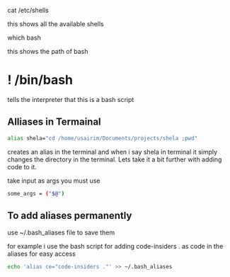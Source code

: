 cat /etc/shells

this shows all the available shells

which bash

this shows the path of bash

# ! /bin/bash

tells the interpreter that this is a bash script

## Alliases in Termainal

```bash
alias shela="cd /home/usairim/Documents/projects/shela ;pwd"
```

creates an alias in the terminal and when i say shela in terminal it simply changes the directory in the terminal.
Lets take it a bit further with adding code to it.

take input as args you must use

```bash
some_args = ("$@")
```

## To add aliases permanently

use ~/.bash_aliases file to save them

for example i use the bash script for adding code-insiders . as code in the aliases for easy access

```bash
echo 'alias ce="code-insiders ."' >> ~/.bash_aliases
```
